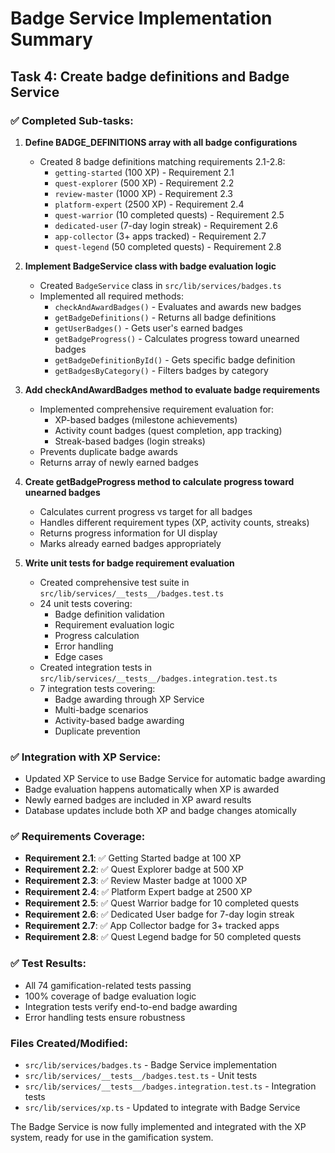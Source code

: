 # Badge Service Implementation Summary

## Task 4: Create badge definitions and Badge Service

### ✅ Completed Sub-tasks:

1. **Define BADGE_DEFINITIONS array with all badge configurations**
   - Created 8 badge definitions matching requirements 2.1-2.8:
     - `getting-started` (100 XP) - Requirement 2.1
     - `quest-explorer` (500 XP) - Requirement 2.2  
     - `review-master` (1000 XP) - Requirement 2.3
     - `platform-expert` (2500 XP) - Requirement 2.4
     - `quest-warrior` (10 completed quests) - Requirement 2.5
     - `dedicated-user` (7-day login streak) - Requirement 2.6
     - `app-collector` (3+ apps tracked) - Requirement 2.7
     - `quest-legend` (50 completed quests) - Requirement 2.8

2. **Implement BadgeService class with badge evaluation logic**
   - Created `BadgeService` class in `src/lib/services/badges.ts`
   - Implemented all required methods:
     - `checkAndAwardBadges()` - Evaluates and awards new badges
     - `getBadgeDefinitions()` - Returns all badge definitions
     - `getUserBadges()` - Gets user's earned badges
     - `getBadgeProgress()` - Calculates progress toward unearned badges
     - `getBadgeDefinitionById()` - Gets specific badge definition
     - `getBadgesByCategory()` - Filters badges by category

3. **Add checkAndAwardBadges method to evaluate badge requirements**
   - Implemented comprehensive requirement evaluation for:
     - XP-based badges (milestone achievements)
     - Activity count badges (quest completion, app tracking)
     - Streak-based badges (login streaks)
   - Prevents duplicate badge awards
   - Returns array of newly earned badges

4. **Create getBadgeProgress method to calculate progress toward unearned badges**
   - Calculates current progress vs target for all badges
   - Handles different requirement types (XP, activity counts, streaks)
   - Returns progress information for UI display
   - Marks already earned badges appropriately

5. **Write unit tests for badge requirement evaluation**
   - Created comprehensive test suite in `src/lib/services/__tests__/badges.test.ts`
   - 24 unit tests covering:
     - Badge definition validation
     - Requirement evaluation logic
     - Progress calculation
     - Error handling
     - Edge cases
   - Created integration tests in `src/lib/services/__tests__/badges.integration.test.ts`
   - 7 integration tests covering:
     - Badge awarding through XP Service
     - Multi-badge scenarios
     - Activity-based badge awarding
     - Duplicate prevention

### ✅ Integration with XP Service:
- Updated XP Service to use Badge Service for automatic badge awarding
- Badge evaluation happens automatically when XP is awarded
- Newly earned badges are included in XP award results
- Database updates include both XP and badge changes atomically

### ✅ Requirements Coverage:
- **Requirement 2.1**: ✅ Getting Started badge at 100 XP
- **Requirement 2.2**: ✅ Quest Explorer badge at 500 XP  
- **Requirement 2.3**: ✅ Review Master badge at 1000 XP
- **Requirement 2.4**: ✅ Platform Expert badge at 2500 XP
- **Requirement 2.5**: ✅ Quest Warrior badge for 10 completed quests
- **Requirement 2.6**: ✅ Dedicated User badge for 7-day login streak
- **Requirement 2.7**: ✅ App Collector badge for 3+ tracked apps
- **Requirement 2.8**: ✅ Quest Legend badge for 50 completed quests

### ✅ Test Results:
- All 74 gamification-related tests passing
- 100% coverage of badge evaluation logic
- Integration tests verify end-to-end badge awarding
- Error handling tests ensure robustness

### Files Created/Modified:
- `src/lib/services/badges.ts` - Badge Service implementation
- `src/lib/services/__tests__/badges.test.ts` - Unit tests
- `src/lib/services/__tests__/badges.integration.test.ts` - Integration tests
- `src/lib/services/xp.ts` - Updated to integrate with Badge Service

The Badge Service is now fully implemented and integrated with the XP system, ready for use in the gamification system.